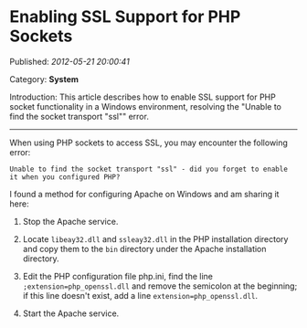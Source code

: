 # Enabling SSL Support for PHP Sockets

Published: *2012-05-21 20:00:41*

Category: __System__

Introduction: This article describes how to enable SSL support for PHP socket functionality in a Windows environment, resolving the "Unable to find the socket transport "ssl"" error.

---------

When using PHP sockets to access SSL, you may encounter the following error:

```
Unable to find the socket transport "ssl" - did you forget to enable it when you configured PHP?
```

I found a method for configuring Apache on Windows and am sharing it here:

1. Stop the Apache service.

2. Locate `libeay32.dll` and `ssleay32.dll` in the PHP installation directory and copy them to the `bin` directory under the Apache installation directory.

3. Edit the PHP configuration file php.ini, find the line `;extension=php_openssl.dll` and remove the semicolon at the beginning; if this line doesn't exist, add a line `extension=php_openssl.dll`.

4. Start the Apache service.